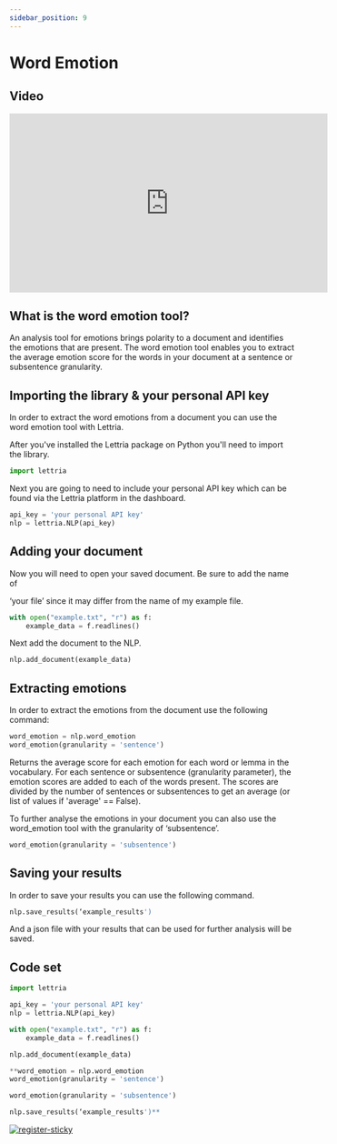 ```yaml
---
sidebar_position: 9
---
```


# Word Emotion

## Video

<iframe width="560" height="315" src="https://www.youtube.com/embed/RyXrqEf84rU" title="YouTube video player" frameborder="0" allow="accelerometer; autoplay; clipboard-write; encrypted-media; gyroscope; picture-in-picture" allowfullscreen></iframe>

## What is the word emotion tool?

An analysis tool for emotions brings polarity to a document and identifies the emotions that are present. The word emotion tool enables you to extract the average emotion score for the words in your document at a sentence or subsentence granularity.

## Importing the library & your personal API key

In order to extract the word emotions from a document you can use the word emotion tool with Lettria.

After you've installed the Lettria package on Python you'll need to import the library.

```python
import lettria
```

Next you are going to need to include your personal API key which can be found via the Lettria platform in the dashboard.

```python
api_key = 'your personal API key'
nlp = lettria.NLP(api_key)
```

## Adding your document

Now you will need to open your saved document. Be sure to add the name of

‘your file’ since it may differ from the name of my example file.

```python
with open("example.txt", "r") as f:
	example_data = f.readlines()
```

Next add the document to the NLP.

```python
nlp.add_document(example_data)
```

## Extracting emotions

In order to extract the emotions from the document use the following command:

```python
word_emotion = nlp.word_emotion
word_emotion(granularity = 'sentence')
```

Returns the average score for each emotion for each word or lemma in the vocabulary. For each sentence or subsentence (granularity parameter), the emotion scores are added to each of the words present. The scores are divided by the number of sentences or subsentences to get an average (or list of values if 'average' == False).

To further analyse the emotions in your document you can also use the word_emotion tool with the granularity of ‘subsentence’.

```python
word_emotion(granularity = 'subsentence')
```

## Saving your results

In order to save your results you can use the following command.

```python
nlp.save_results(‘example_results')
```

And a json file with your results that can be used for further analysis will be saved.

## Code set

```python
import lettria

api_key = 'your personal API key'
nlp = lettria.NLP(api_key)

with open("example.txt", "r") as f:
	example_data = f.readlines()

nlp.add_document(example_data)

**word_emotion = nlp.word_emotion
word_emotion(granularity = 'sentence')

word_emotion(granularity = 'subsentence')

nlp.save_results(‘example_results')**
```

[![register-sticky](/img/register-sticky.png)](https://app.lettria.com/signup)